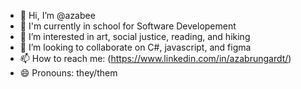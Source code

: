- 👋 Hi, I’m @azabee
- 📓 I'm currently in school for Software Developement
- 👀 I’m interested in art, social justice, reading, and hiking
- 💞️ I’m looking to collaborate on C#, javascript, and figma
- 📫 How to reach me: (https://www.linkedin.com/in/azabrungardt/)
- 😄 Pronouns: they/them

<!---
azabee/azabee is a ✨ special ✨ repository because its `README.md` (this file) appears on your GitHub profile.
You can click the Preview link to take a look at your changes.
--->
